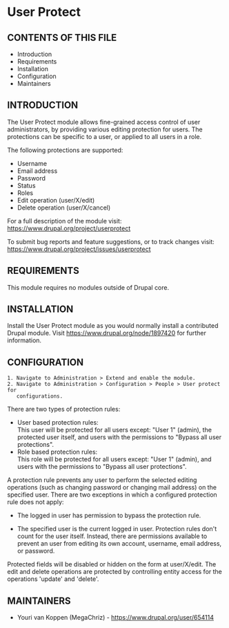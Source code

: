 User Protect
============

## CONTENTS OF THIS FILE

 * Introduction
 * Requirements
 * Installation
 * Configuration
 * Maintainers

## INTRODUCTION

The User Protect module allows fine-grained access control of user
administrators, by providing various editing protection for users. The
protections can be specific to a user, or applied to all users in a role.

The following protections are supported:

 * Username
 * Email address
 * Password
 * Status
 * Roles
 * Edit operation (user/X/edit)
 * Delete operation (user/X/cancel)

For a full description of the module visit:
<https://www.drupal.org/project/userprotect>

To submit bug reports and feature suggestions, or to track changes visit:
<https://www.drupal.org/project/issues/userprotect>

## REQUIREMENTS

This module requires no modules outside of Drupal core.

## INSTALLATION

Install the User Protect module as you would normally install a contributed
Drupal module. Visit <https://www.drupal.org/node/1897420> for further
information.

## CONFIGURATION

    1. Navigate to Administration > Extend and enable the module.
    2. Navigate to Administration > Configuration > People > User protect for
       configurations.

There are two types of protection rules:

 * User based protection rules:\
   This user will be protected for all users except: "User 1" (admin), the
   protected user itself, and users with the permissions to "Bypass all user
   protections".
 * Role based protection rules:\
   This role will be protected for all users except: "User 1" (admin), and users
   with the permissions to "Bypass all user protections".

A protection rule prevents any user to perform the selected editing operations
(such as changing password or changing mail address) on the specified user.
There are two exceptions in which a configured protection rule does not apply:

 * The logged in user has permission to bypass the protection rule.

 * The specified user is the current logged in user.
   Protection rules don't count for the user itself. Instead, there are
   permissions available to prevent an user from editing its own account,
   username, email address, or password.

Protected fields will be disabled or hidden on the form at user/X/edit. The edit
and delete operations are protected by controlling entity access for the
operations 'update' and 'delete'.

## MAINTAINERS

 * Youri van Koppen (MegaChriz) - <https://www.drupal.org/user/654114>
